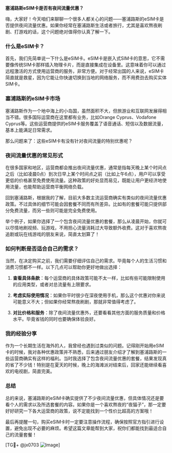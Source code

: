 **塞浦路斯eSIM卡是否有夜间流量优惠？**

嗨，大家好！今天咱们来聊聊一个很多人都关心的问题——塞浦路斯的eSIM卡是否提供夜间流量优惠。如果你经常在塞浦路斯生活或者旅行，尤其是喜欢熬夜刷剧、打游戏的话，这个问题绝对值得你认真了解一下。

### 什么是eSIM卡？

首先，我们先简单说一下什么是eSIM卡。eSIM卡是嵌入式SIM卡的意思，它不需要像传统SIM卡那样插入物理卡片，而是直接集成在设备里。这意味着你可以通过远程激活的方式使用运营商的服务，非常方便。对于经常出国的人来说，eSIM卡简直就是救星，因为它能让你快速切换到当地的网络服务，而不用费劲去购买实体SIM卡。

### 塞浦路斯的eSIM卡市场

塞浦路斯作为一个地中海上的小岛国，虽然面积不大，但旅游业和互联网发展得相当不错。很多国际运营商在这里都有业务，比如Orange Cyprus、Vodafone Cyprus等。这些运营商提供的eSIM卡服务覆盖了语音通话、短信以及数据流量，基本上能满足日常需求。

那么问题来了：这些eSIM卡有没有针对夜间流量的特别优惠呢？

### 夜间流量优惠的常见形式

在很多国家和地区，运营商都会推出夜间流量优惠，通常是指每天晚上某个时间点之后（比如凌晨0点）到次日早上某个时间点之前（比如上午6点），用户可以享受更低的价格甚至免费使用流量。这种政策的好处显而易见，既能让用户更经济地使用流量，也能帮助运营商平衡网络负载。

回到塞浦路斯，根据我的了解，目前大多数主流运营商确实有类似的夜间流量优惠政策。不过具体的细节可能会因套餐不同而有所差异。比如有的套餐可能只提供部分免费流量，而另一些则可能是完全免费使用。

举个例子，如果你选择了一个包含夜间流量优惠的套餐，那么从凌晨开始，你就可以尽情地刷视频、玩游戏，不用担心流量消耗过大导致额外收费。这对于喜欢熬夜追剧或玩在线游戏的朋友来说，简直太划算了！

### 如何判断是否适合自己的需求？

当然，在决定购买之前，我们需要仔细评估自己的需求。毕竟每个人的生活习惯和消费习惯都不一样。以下几点可以帮助你更好地做出选择：

1. **查看具体条款**：每个运营商的具体政策可能不太一样，比如有些可能限制使用的应用类型，或者对总流量有上限要求。
   
2. **考虑实际使用情况**：如果你平时很少在深夜使用手机，那么这个优惠对你来说可能意义不大；但如果你经常熬夜刷剧，那就非常值得考虑了。

3. **对比价格和服务**：除了夜间流量优惠外，还要看看其他方面的服务质量和价格水平。毕竟省钱的同时也要确保体验良好。

### 我的经验分享

作为一个长期生活在海外的人，我曾经也遇到过类似的问题。记得刚开始用eSIM卡的时候，我对各种优惠政策并不熟悉，后来通过朋友介绍才了解到塞浦路斯的一些运营商确实有这样的福利。当时我选择了包含夜间流量优惠的套餐，结果发现真的省了不少钱！特别是在夏天的时候，晚上的海滩派对结束后，回家还能继续看喜欢的电视剧，简直完美。

### 总结

总的来说，塞浦路斯的eSIM卡确实提供了不少夜间流量优惠，但具体情况还是要看个人的需求以及所选套餐的内容。如果你是一个喜欢熬夜的“夜猫子”，那一定要好好研究一下各大运营商的政策，说不定能找到一个性价比超高的方案哦！

最后再提醒一句，购买eSIM卡时一定要注意操作流程，确保按照官方指引进行设置，避免出现不必要的麻烦。希望这篇文章能帮到大家，祝你们都能找到最适合自己的流量套餐！

[TG💪+ @jx0703 ![Image](https://github.com/user-attachments/assets/dbca1d08-cadb-493c-b0ec-ad6f7a83f270)]